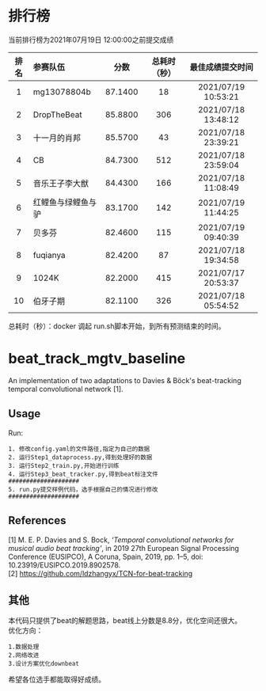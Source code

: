 # 排行榜
当前排行榜为2021年07月19日 12:00:00之前提交成绩  

| 排名 | 参赛队伍 | 分数 | 总耗时（秒） | 最佳成绩提交时间 |
| :----:| :---- | :----: | :----: | :----: |
| 1 | mg13078804b | 87.1400 | 18 | 2021/07/19 10:53:21 |
| 2 | DropTheBeat | 85.8800 | 306 | 2021/07/18 13:48:12 |
| 3 | 十一月的肖邦 | 85.5700 | 43 | 2021/07/18 23:39:21 |
| 4 | CB | 84.7300 | 512 | 2021/07/18 23:59:04 |
| 5 | 音乐王子李大猷 | 84.4300 | 166 | 2021/07/18 11:08:49 |
| 6 | 红鲤鱼与绿鲤鱼与驴 | 83.1700 | 142 | 2021/07/19 11:44:25 |
| 7 | 贝多芬 | 82.4600 | 115 | 2021/07/19 09:40:39 |
| 8 | fuqianya | 82.4200 | 87 | 2021/07/18 19:34:58 |
| 9 | 1024K | 82.2000 | 415 | 2021/07/17 20:53:37 |
| 10 | 伯牙子期 | 82.1100 | 326 | 2021/07/18 05:54:52 |

总耗时（秒）：docker 调起 run.sh脚本开始，到所有预测结束的时间。  


# beat_track_mgtv_baseline

An implementation of two adaptations to Davies &amp; Böck's beat-tracking temporal convolutional network [1].

## Usage

Run:
```
1. 修改config.yaml的文件路径,指定为自己的数据  
2. 运行Step1_dataprocess.py,得到处理好的数据
3. 运行Step2_train.py,开始进行训练
4. 运行Step3_beat_tracker.py,得到beat标注文件
####################
5. run.py提交样例代码，选手根据自己的情况进行修改
####################
```

## References

[1] M. E. P. Davies and S. Bock, _‘Temporal convolutional networks for musical audio beat tracking’_, in 2019 27th European Signal Processing Conference (EUSIPCO), A Coruna, Spain, 2019, pp. 1–5, doi: 10.23919/EUSIPCO.2019.8902578.    
[2] https://github.com/ldzhangyx/TCN-for-beat-tracking  

## 其他  

本代码只提供了beat的解题思路，beat线上分数是8.8分，优化空间还很大。  
优化方向： 
```
1.数据处理  
2.网络改进  
3.设计方案优化downbeat
```
希望各位选手都能取得好成绩。
